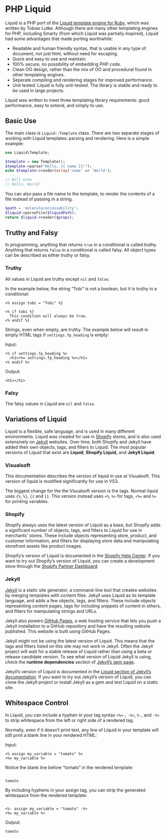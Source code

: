 # PHP Liquid

Liquid is a PHP port of the [Liquid template engine for Ruby](https://github.com/Shopify/liquid), which was written by Tobias Lutke. Although there are many other templating engines for PHP, including Smarty (from which Liquid was partially inspired), Liquid had some advantages that made porting worthwhile:

 * Readable and human friendly syntax, that is usable in any type of document, not just html, without need for escaping.
 * Quick and easy to use and maintain.
 * 100% secure, no possibility of embedding PHP code.
 * Clean OO design, rather than the mix of OO and procedural found in other templating engines.
 * Seperate compiling and rendering stages for improved performance.
 * Unit tested: Liquid is fully unit-tested. The library is stable and ready to be used in large projects.

Liquid was written to meet three templating library requirements: good performance, easy to extend, and simply to use.

## Basic Use

The main class is `Liquid::Template` class. There are two separate stages of working with Liquid templates: parsing and rendering. Here is a simple example:

```php
use Liquid\Template;

$template = new Template();
$template->parse("Hello, {{ name }}!");
echo $template->render(array('name' => 'World');

// Will echo
// Hello, World!
```

You can also pass a file name to the template, to render the contents of a file instead of passing in a string.

```php
$path = 'molecule/accessability';
$liquid->parseFile($liquidPath);
return $liquid->render($props);

```

## Truthy and Falsy

In programming, anything that returns `true` in a conditional is called truthy. Anything that returns `false` in a conditional is called falsy. All object types can be described as either truthy or falsy.

### Truthy

All values in Liquid are truthy except `nil` and `false`.

In the example below, the string “Tobi” is not a boolean, but it is truthy in a conditional:

```
<% assign tobi = "Tobi" %}

<% if tobi %}
  This condition will always be true.
<% endif %}
```

Strings, even when empty, are truthy. The example below will result in empty HTML tags if `settings.fp_heading` is empty:

Input:
```
<% if settings.fp_heading %>
  <h1><%= settings.fp_heading %></h1>
<% endif %>
```

Output:
```
<h1></h1>
```

### Falsy

The falsy values in Liquid are `nil` and `false`.

## Variations of Liquid

Liquid is a flexible, safe language, and is used in many different environments. Liquid was created for use in [Shopify](https://www.shopify.com) stores, and is also used extensively on [Jekyll](https://jekyllrb.com) websites. Over time, both Shopify and Jekyll have added their own objects, tags, and filters to Liquid. The most popular versions of Liquid that exist are **Liquid**, **Shopify Liquid**, and **Jekyll Liquid**.

### Visualsoft

This documentation describes the version of liquid in use at Visualsoft. This version of liquid is modified significantly for use in VS3.

The biggest change for the the Visualsoft version is the tags. Normal liquid uses `{%`, `%}`, `{{` and `}}`. This version instead uses `<%`, `%>` for tags, `<%=` and `%>` for printing variables.

### Shopify

Shopify always uses the latest version of Liquid as a base, but Shopify adds a significant number of objects, tags, and filters to Liquid for use in merchants’ stores. These include objects representing store, product, and customer information, and filters for displaying store data and manipulating storefront assets like product images.

Shopify’s version of Liquid is documented in the [Shopify Help Center](https://help.shopify.com/themes/liquid). If you want to try out Shopify’s version of Liquid, you can create a development store through the [Shopify Partner Dashboard](https://help.shopify.com/en/partners/dashboard/development-stores).

### Jekyll

[Jekyll](https://jekyllrb.com) is a static site generator, a command-line tool that creates websites by merging templates with content files. Jekyll uses Liquid as its template language, and adds a few objects, tags, and filters. These include objects representing content pages, tags for including snippets of content in others, and filters for manipulating strings and URLs.

Jekyll also powers [GitHub Pages](https://pages.github.com/), a web hosting service that lets you push a Jekyll installation to a GitHub repository and have the resulting website published. This website is built using GitHub Pages.

Jekyll might not be using the latest version of Liquid. This means that the tags and filters listed on this site may not work in Jekyll. Often the Jekyll project will wait for a stable release of Liquid rather than using a beta or release candidate version. To see what version of Liquid Jekyll is using, check the **runtime dependencies** section of [Jekyll’s gem page](https://rubygems.org/gems/jekyll).

Jekyll’s version of Liquid is documented in the [Liquid section of Jekyll’s documentation](https://jekyllrb.com/docs/liquid/). If you want to try out Jekyll’s version of Liquid, you can clone the Jekyll project or install Jekyll as a gem and test Liquid on a static site.

## Whitespace Control

In Liquid, you can include a hyphen in your tag syntax `<%=-`, `-%>`, `%-`, and `-%>` to strip whitespace from the left or right side of a rendered tag.

Normally, even if it doesn’t print text, any line of Liquid in your template will still print a blank line in your rendered HTML:

Input:
```
<% assign my_variable = "tomato" %>
<%= my_variable %>
```

Notice the blank line before “tomato” in the rendered template:
```

tomato
```

By including hyphens in your assign tag, you can strip the generated whitespace from the rendered template:
```

<%- assign my_variable = "tomato" -%>
<%= my_variable %>
```

Output:
```
tomato
```